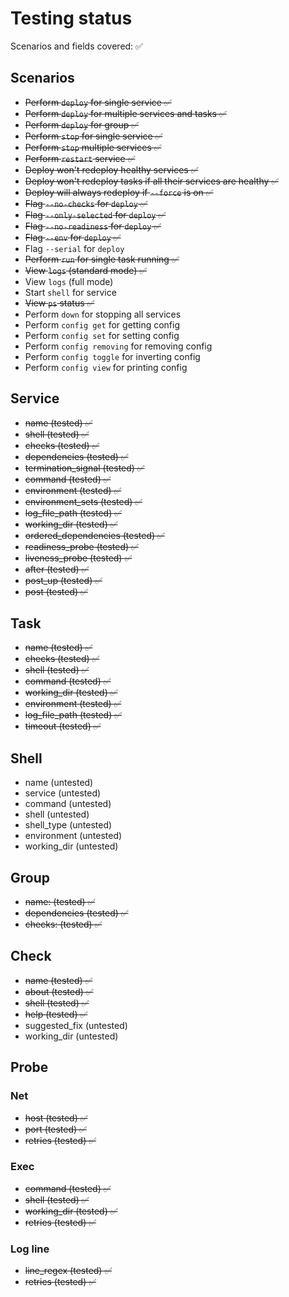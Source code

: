 # Testing status

Scenarios and fields covered: ✅

## Scenarios
- ~~Perform `deploy` for single service ✅~~
- ~~Perform `deploy` for multiple services and tasks ✅~~
- ~~Perform `deploy` for group ✅~~
- ~~Perform `stop` for single service ✅~~
- ~~Perform `stop` multiple services ✅~~
- ~~Perform `restart` service ✅~~
- ~~Deploy won't redeploy healthy services ✅~~
- ~~Deploy won't redeploy tasks if all their services are healthy ✅~~
- ~~Deploy will always redeploy if `--force` is on ✅~~
- ~~Flag `--no-checks` for `deploy` ✅~~
- ~~Flag `--only-selected` for `deploy` ✅~~
- ~~Flag `--no-readiness` for `deploy` ✅~~
- ~~Flag `--env` for `deploy` ✅~~
- Flag `--serial` for `deploy`
- ~~Perform `run` for single task running ✅~~
- ~~View `logs` (standard mode) ✅~~
- View `logs` (full mode)
- Start `shell` for service
- ~~View `ps` status ✅~~
- Perform `down` for stopping all services
- Perform `config get` for getting config
- Perform `config set` for setting config
- Perform `config removing` for removing config
- Perform `config toggle` for inverting config
- Perform `config view` for printing config

## Service
- ~~name (tested) ✅~~
- ~~shell (tested) ✅~~
- ~~checks (tested) ✅~~
- ~~dependencies (tested) ✅~~
- ~~termination_signal (tested) ✅~~
- ~~command (tested) ✅~~
- ~~environment (tested) ✅~~
- ~~environment_sets (tested) ✅~~
- ~~log_file_path (tested) ✅~~
- ~~working_dir (tested) ✅~~
- ~~ordered_dependencies (tested) ✅~~
- ~~readiness_probe (tested) ✅~~
- ~~liveness_probe (tested) ✅~~
- ~~after (tested) ✅~~
- ~~post_up (tested) ✅~~
- ~~post (tested) ✅~~

## Task
- ~~name (tested) ✅~~
- ~~checks (tested) ✅~~
- ~~shell (tested) ✅~~
- ~~command (tested) ✅~~
- ~~working_dir (tested) ✅~~
- ~~environment (tested) ✅~~
- ~~log_file_path (tested) ✅~~
- ~~timeout (tested) ✅~~

## Shell
- name (untested)
- service (untested)
- command (untested)
- shell (untested)
- shell_type (untested)
- environment (untested)
- working_dir (untested)

## Group
- ~~name: (tested)   ✅~~
- ~~dependencies (tested) ✅~~
- ~~checks: (tested) ✅~~

## Check
- ~~name (tested) ✅~~
- ~~about (tested) ✅~~
- ~~shell (tested) ✅~~
- ~~help (tested) ✅~~
- suggested_fix (untested)
- working_dir (untested)

## Probe

### Net
- ~~host (tested) ✅~~
- ~~port (tested) ✅~~
- ~~retries (tested) ✅~~

### Exec
- ~~command (tested) ✅~~
- ~~shell (tested) ✅~~
- ~~working_dir (tested) ✅~~
- ~~retries (tested) ✅~~

### Log line
- ~~line_regex (tested) ✅~~
- ~~retries (tested) ✅~~
